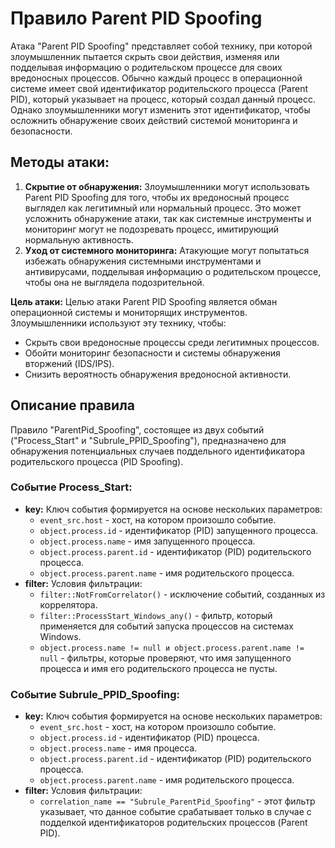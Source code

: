 # Правило Parent PID Spoofing

Атака "Parent PID Spoofing" представляет собой технику, при которой злоумышленник пытается скрыть свои действия, изменяя или подделывая информацию о родительском процессе для своих вредоносных процессов. Обычно каждый процесс в операционной системе имеет свой идентификатор родительского процесса (Parent PID), который указывает на процесс, который создал данный процесс. Однако злоумышленники могут изменить этот идентификатор, чтобы осложнить обнаружение своих действий системой мониторинга и безопасности.

## Методы атаки:

1. **Скрытие от обнаружения:** Злоумышленники могут использовать Parent PID Spoofing для того, чтобы их вредоносный процесс выглядел как легитимный или нормальный процесс. Это может усложнить обнаружение атаки, так как системные инструменты и мониторинг могут не подозревать процесс, имитирующий нормальную активность.
2. **Уход от системного мониторинга:** Атакующие могут попытаться избежать обнаружения системными инструментами и антивирусами, подделывая информацию о родительском процессе, чтобы она не выглядела подозрительной.

**Цель атаки:** Целью атаки Parent PID Spoofing является обман операционной системы и мониторящих инструментов. Злоумышленники используют эту технику, чтобы:

- Скрыть свои вредоносные процессы среди легитимных процессов.
- Обойти мониторинг безопасности и системы обнаружения вторжений (IDS/IPS).
- Снизить вероятность обнаружения вредоносной активности.

## Описание правила

Правило "ParentPid_Spoofing", состоящее из двух событий ("Process_Start" и "Subrule_PPID_Spoofing"), предназначено для обнаружения потенциальных случаев поддельного идентификатора родительского процесса (PID Spoofing).

### Событие Process_Start:

- **key:** Ключ события формируется на основе нескольких параметров:
  - `event_src.host` - хост, на котором произошло событие.
  - `object.process.id` - идентификатор (PID) запущенного процесса.
  - `object.process.name` - имя запущенного процесса.
  - `object.process.parent.id` - идентификатор (PID) родительского процесса.
  - `object.process.parent.name` - имя родительского процесса.
- **filter:** Условия фильтрации:
  - `filter::NotFromCorrelator()` - исключение событий, созданных из коррелятора.
  - `filter::ProcessStart_Windows_any()` - фильтр, который применяется для событий запуска процессов на системах Windows.
  - `object.process.name != null и object.process.parent.name != null` - фильтры, которые проверяют, что имя запущенного процесса и имя его родительского процесса не пусты.

### Событие Subrule_PPID_Spoofing:

- **key:** Ключ события формируется на основе нескольких параметров:
  - `event_src.host` - хост, на котором произошло событие.
  - `object.process.id` - идентификатор (PID) процесса.
  - `object.process.name` - имя процесса.
  - `object.process.parent.id` - идентификатор (PID) родительского процесса.
  - `object.process.parent.name` - имя родительского процесса.
- **filter:** Условия фильтрации:
  - `correlation_name == "Subrule_ParentPid_Spoofing"` - этот фильтр указывает, что данное событие срабатывает только в случае с подделкой идентификаторов родительских процессов (Parent PID).

